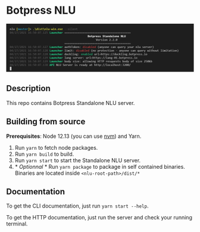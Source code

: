 # Botpress NLU

<img src="./readme.PNG"/>

## Description

This repo contains Botpress Standalone NLU server.

## Building from source

**Prerequisites**: Node 12.13 (you can use [nvm](https://github.com/creationix/nvm)) and Yarn.

1. Run `yarn` to fetch node packages.
1. Run `yarn build` to build.
1. Run `yarn start` to start the Standalone NLU server.
1. \* _Optionnal_ \* Run `yarn package` to package in self contained binaries. Binaries are located inside `<nlu-root-path>/dist/*`

## Documentation

To get the CLI documentation, just run `yarn start --help`.

To get the HTTP documentation, just run the server and check your running terminal.
